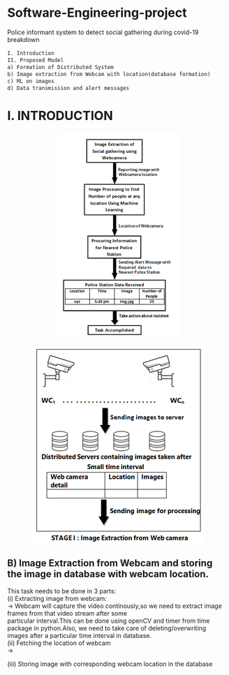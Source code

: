 # Software-Engineering-project
Police informant system to detect social gathering during covid-19 breakdown

    I. Introduction
    II. Proposed Model
    a) Formation of Distributed System
    b) Image extraction from Webcam with location(database formation)
    c) ML on images
    d) Data transmission and alert messages

# I. INTRODUCTION
    

<p align="center">
  <img src="images/model_intro.png">
</p>

<p align="center">
  <img src="images/stage1.png">
</p>

## B) Image Extraction from Webcam and storing the image in database with webcam location.

  This task needs to be done in 3 parts:\
   (i) Extracting image from webcam:\
      → Webcam will capture the video continously,so we need to extract image frames from that video stream after some        
        particular interval.This can be done using openCV and timer from time package in python.Also, we need to take care of 
        deleting/overwriting images after a particular time interval in database.\
   (ii) Fetching the location of webcam\
      → 
    
   (iii) Storing image with corresponding webcam location in the database
